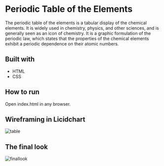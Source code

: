 # Periodic Table of the Elements

The periodic table of the elements is a tabular display of the chemical elements. It is widely used in chemistry, physics, and other sciences, and is generally seen as an icon of chemistry. It is a graphic formulation of the periodic law, which states that the properties of the chemical elements exhibit a periodic dependence on their atomic numbers.

## Built with
* HTML
* CSS
  
## How to run
Open index.html in any browser.

## Wireframing in Licidchart
![table](https://user-images.githubusercontent.com/106931289/174621926-e9d4e15f-4a92-437c-ab4a-0c1904717bda.jpeg)

## The final look
![finallook](https://user-images.githubusercontent.com/106931289/174622808-fe87b529-c7ab-4809-bccd-e158543946ea.jpg)

